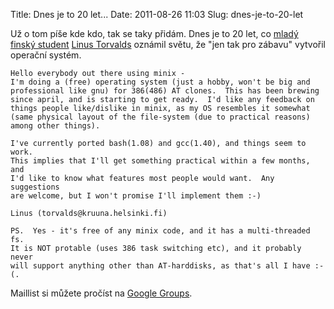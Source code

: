 Title: Dnes je to 20 let...
Date: 2011-08-26 11:03
Slug: dnes-je-to-20-let

Už o tom píše kde kdo, tak se taky přidám. Dnes je to 20 let, co [mladý
finský student][] [Linus Torvalds][] oznámil světu, že "jen tak pro
zábavu" vytvořil operační systém.

```text
Hello everybody out there using minix -
I'm doing a (free) operating system (just a hobby, won't be big and
professional like gnu) for 386(486) AT clones.  This has been brewing
since april, and is starting to get ready.  I'd like any feedback on
things people like/dislike in minix, as my OS resembles it somewhat
(same physical layout of the file-system (due to practical reasons)
among other things).

I've currently ported bash(1.08) and gcc(1.40), and things seem to work. 
This implies that I'll get something practical within a few months, and
I'd like to know what features most people would want.  Any suggestions
are welcome, but I won't promise I'll implement them :-)

Linus (torvalds@kruuna.helsinki.fi)

PS.  Yes - it's free of any minix code, and it has a multi-threaded fs. 
It is NOT protable (uses 386 task switching etc), and it probably never
will support anything other than AT-harddisks, as that's all I have :-(. 
```

Maillist si můžete pročíst na [Google Groups][].

  [mladý finský student]: http://www.thelinuxdaily.com/wp-content/uploads/2010/04/linus1991.jpg
  [Linus Torvalds]: http://cs.wikipedia.org/wiki/Linus_Torvalds
  [Google Groups]: https://groups.google.com/forum/#!msg/comp.os.minix/dlNtH7RRrGA/SwRavCzVE7gJ

